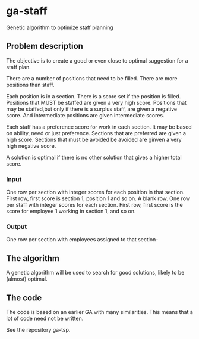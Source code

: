 # ga-staff
Genetic algorithm to optimize staff planning

## Problem description
The objective is to create a good or even close to optimal suggestion for a staff plan.

There are a number of positions that need to be filled. 
There are more positions than staff.

Each position is in a section. There is a score set if the position is filled. Positions that MUST be staffed are given a very high score. Positions that may be staffed,but only if there is a surplus staff, are given a negative score. And intermediate positions are given intermediate scores.

Each staff has a preference score for work in each section. It may be based on ability, need or just preference. Sections that are preferred are given a high score. Sections that must be avoided be avoided are ginven a very high negative score.

A solution is optimal if there is no other solution that gives a higher total score.

### Input
One row per section with integer scores for each position in that section. First row, first score is section 1, position 1 and so on.
A blank row.
One row per staff with integer scores for each section. First row, first score is the score for employee 1 working in section 1, and so on.

### Output
One row per section with employees assigned to that section-

## The algorithm

A genetic algorithm will be used to search for good solutions, likely to be (almost) optimal.

## The code

The code is based on an earlier GA with many similarities. This means that a lot of code need not be written. 

See the repository ga-tsp.
